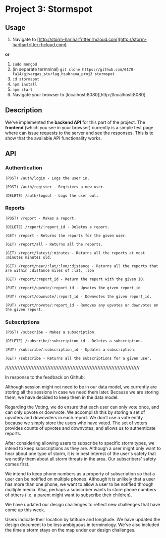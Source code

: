 # Project 3: Stormspot

## Usage

1. Navigate to [http://storm-hariharfritter.rhcloud.com](http://storm-hariharfritter.rhcloud.com)

**or**

1. `sudo mongod`
2. (in separate termninal) `git clone https://github.com/6170-fa14/gjvargas_sturlag_hsubrama_proj3 stormspot`
2. `cd stormspot`
3. `npm install`
4. `npm start`
5. Navigate your browser to [localhost:8080][http://localhost:8080]

## Description

We've implemented the **backend API** for this part of the project. The **frontend** (which you see in your browser) currently is a simple test page where can issue requests to the server and see the responses. This is to show that the available API functionality works.

## API

### Authentication

`(POST) /auth/login - Logs the user in.`

`(POST) /auth/register - Registers a new user.`

`(DELETE) /auth/logout - Logs the user out.`

### Reports

`(POST) /report - Makes a report.`

`(DELETE) /report/:report_id - Deletes a report.`

`(GET) /report - Returns the reports for the given user.`

`(GET) /report/all - Returns all the reports.`

`(GET) /report/latest/:minutes - Returns all the reports at most :minutes minutes old.`

`(GET) /report/near/:lat/:lon/:distance - Returns all the reports that are within :distance miles of :lat, :lon`

`(GET) /report/:report_id - Return the report with the given ID.`

`(PUT) /report/upvote/:report_id - Upvotes the given report_id`

`(PUT) /report/downvote/:report_id - Downvotes the given report_id.`

`(PUT) /report/novote/:report_id - Removes any upvotes or downvotes on the given report.`

### Subscriptions

`(POST) /subscribe - Makes a subscription.`

`(DELETE) /subscribe/:subscription_id - Deletes a subscription.`

`(PUT) /subscribe/:subscription_id - Updates a subscription.`

`(GET) /subscribe - Returns all the subscriptions for a given user.`

//////////////////////////////////////////////////////////////////////////////////////


In response to the feedback on Github:

Although session might not need to be in our data model, we currently are
storing all the sessions in case we need them later. Because we are storing
them, we have decided to keep them in the data model.

Regarding the Voting, we do ensure that each user can only vote once, and
can only upvote or downvote. We accomplish this by storing a set of upvoters
and downvoters in each report. We don't use a vote entity because we simply
store the users who have voted. The set of voters provides counts of upvotes
and downvotes, and allows us to authenticate reports.

After considering allowing users to subscribe to specific storm types, we
intend to keep subscriptions as they are. Although a user might only want to
hear about one type of storm, it is in best interest of the user's safety that
we notify them about all storm threats in the area. Our subscribers' safety comes
first.

We intend to keep phone numbers as a property of subscription so that a user
can be notified on multiple phones. Although it is unlikely that a user has
more than one phone, we want to allow a user to be notified through multiple
media. Also, perhaps a subscriber wants to store phone numbers of others (i.e.
a parent might want to subscribe their children).

We have updated our design challenges to reflect new challenges that have come
up this week.

Users indicate their location by latitude and longitude. We have updated the
design document to be less ambiguous in terminology. We've also included the
time a storm stays on the map under our design challenges.
